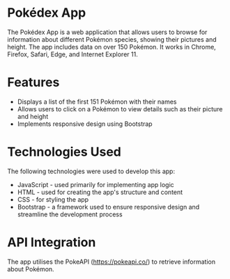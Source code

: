 # Pokédex App
The Pokédex App is a web application that allows users to browse for information about different Pokémon species, showing their pictures and height. The app includes data on over 150 Pokémon. It works in Chrome, Firefox, Safari, Edge, and Internet Explorer 11.

# Features
- Displays a list of the first 151 Pokémon with their names
- Allows users to click on a Pokémon to view details such as their picture and height
- Implements responsive design using Bootstrap

# Technologies Used
The following technologies were used to develop this app:

- JavaScript - used primarily for implementing app logic
- HTML - used for creating the app's structure and content
- CSS - for styling the app
- Bootstrap - a framework used to ensure responsive design and streamline the development process

# API Integration
The app utilises the PokeAPI (https://pokeapi.co/) to retrieve information about Pokémon.
